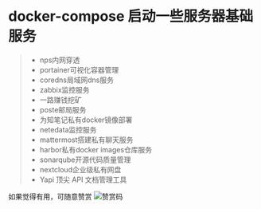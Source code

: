 # docker-compose 启动一些服务器基础服务

>+ nps内网穿透
>+ portainer可视化容器管理
>+ coredns局域网dns服务
>+ zabbix监控服务
>+ 一路赚钱挖矿
>+ poste邮局服务
>+ 为知笔记私有docker镜像部署
>+ netedata监控服务
>+ mattermost搭建私有聊天服务
>+ harbor私有docker images仓库服务
>+ sonarqube开源代码质量管理
>+ nextcloud企业级私有网盘
>+ Yapi 顶尖 API 文档管理工具

如果觉得有用，可随意赞赏
![赞赏码](https://cdn.jsdelivr.net/gh/zhaobu/imagebed/yuque/20191227110733.png "赞赏")
